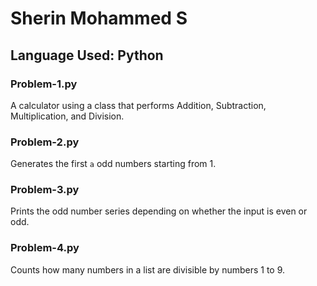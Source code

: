 # Sherin Mohammed S

## Language Used: Python

### Problem-1.py
A calculator using a class that performs Addition, Subtraction, Multiplication, and Division.

### Problem-2.py
Generates the first `a` odd numbers starting from 1.

### Problem-3.py
Prints the odd number series depending on whether the input is even or odd.

### Problem-4.py
Counts how many numbers in a list are divisible by numbers 1 to 9.
